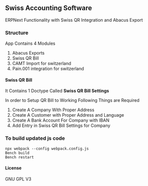 ## Swiss Accounting Software

ERPNext Functionality with Swiss QR Integration 
and Abacus Export


### Structure

App Contains 4 Modules

1. Abacus Exports
2. Swiss QR Bill
3. CAMT Import for switzerland
4. Pain.001 integration for switzerland

#### Swiss QR Bill

It Contains 1 Doctype Called **Swiss QR Bill Settings**

In order to Setup QR Bill to Working Following Things are Required

1. Create A Company With Proper Address
2. Create A Customer with Proper Address and Language
3. Create A Bank Account For Company with IBAN
4. Add Entry in Swiss QR Bill Settings for Company

### To build updated js code
```
npx webpack --config webpack.config.js
Bench build
Bench restart
```

#### License

GNU GPL V3
